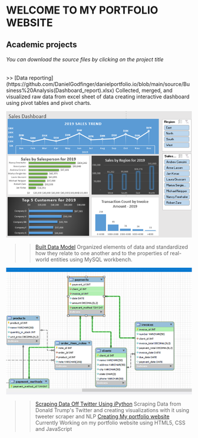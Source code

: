 # WELCOME TO MY PORTFOLIO WEBSITE
## Academic projects
  <h6><i>You can download the source files by clicking on the project title</i></h6>
>> [Data reporting](https://github.com/DanielGodfinger/danielportfolio.io/blob/main/source/Business%20Analysis(Dashboard_report).xlsx)
Collected, merged, and visualized raw data from excel sheet of data creating interactive dashboard using pivot tables and pivot charts.

![](/images/Dashboard.png)


>> [Built Data Model](https://github.com/DanielGodfinger/danielportfolio.io/blob/main/source/Database%20Model.mwb)
Organized elements of data and standardized how they relate to one another and to the properties of real-world entities using MySQL workbench.

![](/images/data%20model%201-min.png)

>> [Scraping Data Off Twitter Using iPython](https://github.com/DanielGodfinger/danielportfolio.io)
Scraping Data from Donald Trump's Twitter and creating visualizations with it using tweeter scraper and NLP
>> [Creating My portfolio website](https://github.com/DanielGodfinger/danielportfolio.io)
Currently Working on my portfolio website using HTML5, CSS and JavaScript

